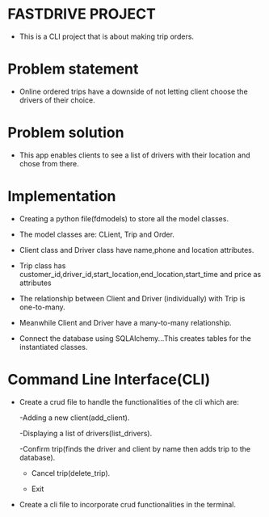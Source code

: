 # FASTDRIVE PROJECT

- This is a CLI project that is about making trip orders.

# Problem statement

- Online ordered trips have a downside of not letting client choose the drivers of their choice.

# Problem solution

- This app enables clients to see a list of drivers with their location and chose from there.



# Implementation

- Creating a python file(fdmodels) to store all the model classes. 

- The model classes are: CLient, Trip and Order.

- Client class and Driver class have name,phone and location  attributes.

- Trip class has customer_id,driver_id,start_location,end_location,start_time and price as attributes

- The relationship between Client and Driver (individually) with Trip is one-to-many.

- Meanwhile Client and Driver have a many-to-many relationship.

- Connect the database using SQLAlchemy...This creates tables for the instantiated classes.


# Command Line Interface(CLI)

- Create a crud file to handle the functionalities of the cli which are:

    -Adding a new client(add_client).
    
    -Displaying a list of drivers(list_drivers).

    -Confirm trip(finds the driver and client by name then adds trip to the database).

    - Cancel trip(delete_trip).

    - Exit

- Create a cli file to incorporate crud functionalities in the terminal.